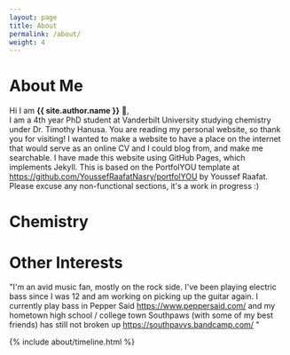 ```yaml
---
layout: page
title: About
permalink: /about/
weight: 4
---
```


# **About Me**

Hi I am **{{ site.author.name }}** :wave:,<br>
I am a 4th year PhD student at Vanderbilt University studying  chemistry under Dr. Timothy Hanusa. You are reading my personal website, so thank you for visiting! I wanted to make a website to have a place on the internet that would serve as an online CV and I could blog from, and make me searchable. I have made this website using GitHub Pages, which implements Jekyll. This is based on the PortfolYOU template at https://github.com/YoussefRaafatNasry/portfolYOU by Youssef Raafat. Please excuse any non-functional sections, it's a work in progress :)

# **Chemistry**

# **Other Interests**
"I'm an avid music fan, mostly on the rock side. I've been playing
electric bass since I was 12 and am working on picking up the guitar again.
I currently play bass in Pepper Said https://www.peppersaid.com/
and my hometown high school / college town Southpaws (with some of my best friends) has still not broken up https://southpavvs.bandcamp.com/ "

<div class="row">
{% include about/timeline.html %}
</div>
